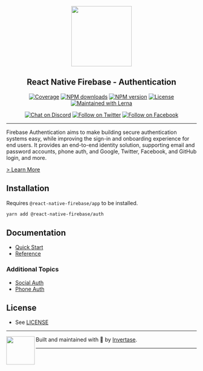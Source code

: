 <p align="center">
  <a href="https://rnfirebase.io">
    <img width="160px" src="https://i.imgur.com/JIyBtKW.png"><br/>
  </a>
  <h2 align="center">React Native Firebase - Authentication</h2>
</p>

<p align="center">
  <a href="https://api.rnfirebase.io/coverage/auth/detail"><img src="https://api.rnfirebase.io/coverage/auth/badge?style=flat-square" alt="Coverage"></a>
  <a href="https://www.npmjs.com/package/@react-native-firebase/auth"><img src="https://img.shields.io/npm/dm/@react-native-firebase/auth.svg?style=flat-square" alt="NPM downloads"></a>
  <a href="https://www.npmjs.com/package/@react-native-firebase/auth"><img src="https://img.shields.io/npm/v/@react-native-firebase/auth.svg?style=flat-square" alt="NPM version"></a>
  <a href="/LICENSE"><img src="https://img.shields.io/npm/l/react-native-firebase.svg?style=flat-square" alt="License"></a>
  <a href="https://lerna.js.org/"><img src="https://img.shields.io/badge/maintained%20with-lerna-cc00ff.svg?style=flat-square" alt="Maintained with Lerna"></a>
</p>

<p align="center">
  <a href="https://invertase.link/discord"><img src="https://img.shields.io/discord/295953187817521152.svg?style=flat-square&colorA=7289da&label=Chat%20on%20Discord" alt="Chat on Discord"></a>
  <a href="https://twitter.com/rnfirebase"><img src="https://img.shields.io/twitter/follow/rnfirebase.svg?style=flat-square&colorA=1da1f2&colorB=&label=Follow%20on%20Twitter" alt="Follow on Twitter"></a>
  <a href="https://www.facebook.com/groups/rnfirebase"><img src="https://img.shields.io/badge/Follow%20on%20Facebook-4172B8?logo=facebook&style=flat-square&logoColor=fff" alt="Follow on Facebook"></a>
</p>

---

Firebase Authentication aims to make building secure authentication systems easy, while improving the sign-in and onboarding experience for end users. It provides an end-to-end identity solution, supporting email and password accounts, phone auth, and Google, Twitter, Facebook, and GitHub login, and more.

[> Learn More](https://firebase.google.com/products/auth/)

## Installation

Requires `@react-native-firebase/app` to be installed.

```bash
yarn add @react-native-firebase/auth
```

## Documentation

- [Quick Start](https://rnfirebase.io/auth/usage)
- [Reference](https://rnfirebase.io/reference/auth)

### Additional Topics

- [Social Auth](https://rnfirebase.io/auth/social-auth)
- [Phone Auth](https://rnfirebase.io/auth/phone-auth)

## License

- See [LICENSE](/LICENSE)

---

<p>
  <img align="left" width="75px" src="https://static.invertase.io/assets/invertase-logo-small.png">
  <p align="left">
    Built and maintained with 💛 by <a href="https://invertase.io">Invertase</a>.
  </p>
</p>

---

